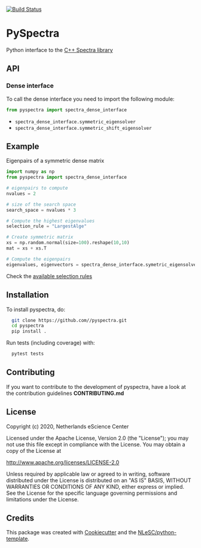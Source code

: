 [![Build Status](https://github.com/NLESC-JCER/pyspectra/workflows/build/badge.svg)](https://github.com/NLESC-JCER/pyspectra/actions)

# PySpectra

Python interface to the [C++ Spectra library](https://github.com/yixuan/spectra)

## API

### Dense interface
To call the dense interface you need to import the following module:
```python
from pyspectra import spectra_dense_interface
```
* ``spectra_dense_interface.symmetric_eigensolver``
* ``spectra_dense_interface.symmetric_shift_eigensolver``


## Example
Eigenpairs of a symmetric dense matrix
```python
import numpy as np
from pyspectra import spectra_dense_interface 

# eigenpairs to compute
nvalues = 2

# size of the search space
search_space = nvalues * 3

# Compute the highest eigenvalues
selection_rule = "LargestAlge"

# Create symmetric matrix
xs = np.random.normal(size=100).reshape(10,10)
mat = xs + xs.T

# Compute the eigenpairs
eigenvalues, eigenvectors = spectra_dense_interface.symetric_eigensolver(mat, nvalues, search_space, selection_rule)
```
Check the [available selection rules](https://github.com/yixuan/spectra/blob/master/include/Spectra/Util/SelectionRule.h)


## Installation
To install pyspectra, do:
```bash
  git clone https://github.com//pyspectra.git
  cd pyspectra
  pip install .
```

Run tests (including coverage) with:

```bash
  pytest tests
```

## Contributing

If you want to contribute to the development of pyspectra,
have a look at the contribution guidelines **CONTRIBUTING.md**

## License

Copyright (c) 2020, Netherlands eScience Center

Licensed under the Apache License, Version 2.0 (the "License");
you may not use this file except in compliance with the License.
You may obtain a copy of the License at

http://www.apache.org/licenses/LICENSE-2.0

Unless required by applicable law or agreed to in writing, software
distributed under the License is distributed on an "AS IS" BASIS,
WITHOUT WARRANTIES OR CONDITIONS OF ANY KIND, either express or implied.
See the License for the specific language governing permissions and
limitations under the License.



## Credits
This package was created with [Cookiecutter](https://github.com/audreyr/cookiecutter) and the [NLeSC/python-template](https://github.com/NLeSC/python-template).
